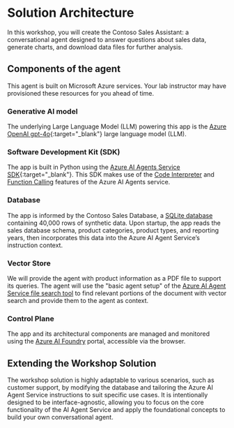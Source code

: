 # Solution Architecture

In this workshop, you will create the Contoso Sales Assistant: a conversational agent designed to answer questions about sales data, generate charts, and download data files for further analysis.

## Components of the agent

This agent is built on Microsoft Azure services. Your lab instructor may have provisioned these resources for you ahead of time. 

### Generative AI model
 The underlying Large Language Model (LLM) powering this app is the [Azure OpenAI gpt-4o](https://learn.microsoft.com/azure/ai-services/openai/concepts/models?tabs=global-standard%2Cstandard-chat-completions#gpt-4o-and-gpt-4-turbo){:target="_blank"} large language model (LLM). 


### Software Development Kit (SDK)

The app is built in Python using the [Azure AI Agents Service SDK](https://learn.microsoft.com/python/api/overview/azure/ai-projects-readme?view=azure-python-preview&context=%2Fazure%2Fai-services%2Fagents%2Fcontext%2Fcontext){:target="_blank"}. This SDK makes use of the [Code Interpreter](https://learn.microsoft.com/azure/ai-services/agents/how-to/tools/code-interpreter?view=azure-python-preview&tabs=python&pivots=overview) and [Function Calling](https://learn.microsoft.com/azure/ai-services/agents/how-to/tools/function-calling?view=azure-python-preview&tabs=python&pivots=overview) features of the Azure AI Agents service.

### Database

The app is informed by the Contoso Sales Database, a [SQLite database](https://www.sqlite.org/) containing 40,000 rows of synthetic data. Upon startup, the app reads the sales database schema, product categories, product types, and reporting years, then incorporates this data into the Azure AI Agent Service’s instruction context.

### Vector Store

We will provide the agent with product information as a PDF file to support its queries. The agent will use the "basic agent setup" of the [Azure AI Agent Service file search tool](https://learn.microsoft.com/azure/ai-services/agents/how-to/tools/file-search?tabs=python&pivots=overview) to find relevant portions of the document with vector search and provide them to the agent as context.

### Control Plane

The app and its architectural components are managed and monitored using the [Azure AI Foundry](https://ai.azure.com) portal, accessible via the browser.

## Extending the Workshop Solution

The workshop solution is highly adaptable to various scenarios, such as customer support, by modifying the database and tailoring the Azure AI Agent Service instructions to suit specific use cases. It is intentionally designed to be interface-agnostic, allowing you to focus on the core functionality of the AI Agent Service and apply the foundational concepts to build your own conversational agent.



